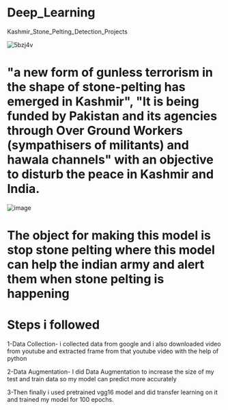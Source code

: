 # Deep_Learning
Kashmir_Stone_Pelting_Detection_Projects

![5bzj4v](https://user-images.githubusercontent.com/78307104/120684648-95bcb480-c4bc-11eb-84f0-49d2ca971e0f.gif)

# "a new form of gunless terrorism in the shape of stone-pelting has emerged in Kashmir", "It is being funded by Pakistan and its agencies through Over Ground Workers (sympathisers of militants) and hawala channels" with an objective to disturb the peace in Kashmir and India.
![image](https://user-images.githubusercontent.com/78307104/132854220-7c3b8d4f-dce1-466a-8f40-e1ab33d90a03.png)


# The object for making this model is stop stone pelting where this model can help the indian army and alert them when stone pelting is happening

# Steps i followed
1-Data Collection-
i collected data from google and i also downloaded video from youtube and extracted frame from that youtube video with the help of python 

2-Data Augmentation-
I did Data Augmentation to increase the size of my test and train data so my model can predict more accurately

3-Then finally i used pretrained vgg16 model and did transfer learning on it and trained my model for 100 epochs.




